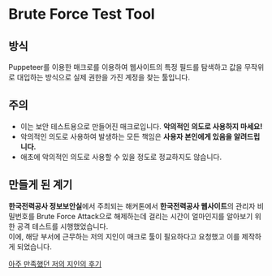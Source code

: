 # Brute Force Test Tool
## 방식
Puppeteer를 이용한 매크로를 이용하여 웹사이트의 특정 필드를 탐색하고 값을 무작위로 대입하는 방식으로 실제 권한을 가진 계정을 찾는 툴입니다.
## 주의
- 이는 보안 테스트용으로 만들어진 매크로입니다. **악의적인 의도로 사용하지 마세요!**
- 악의적인 의도로 사용하여 발생하는 모든 책임은 **사용자 본인에게 있음을 알려드립니다.**
- 애초에 악의적인 의도로 사용할 수 있을 정도로 정교하지도 않습니다.
## 만들게 된 계기
**한국전력공사 정보보안실**에서 주최되는 해커톤에서 **한국전력공사 웹사이트**의 관리자 비밀번호를 Brute Force Attack으로 해제하는데 걸리는 시간이 얼마인지를 알아보기 위한 공격 테스트를 시행했었습니다.  
이에, 해당 부서에 근무하는 저의 지인이 매크로 툴이 필요하다고 요청했고 이를 제작하게 되었습니다.

[아주 만족했던 저의 지인의 후기][후기]

[후기]: https://best.univdev.page/recommends/#N89BoDL2Rmlj9uRvLipu
